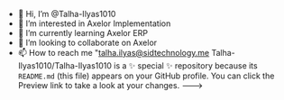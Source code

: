 - 👋 Hi, I’m @Talha-Ilyas1010
- 👀 I’m interested in Axelor Implementation
- 🌱 I’m currently learning Axelor ERP
- 💞️ I’m looking to collaborate on Axelor
- 📫 How to reach me "talha.ilyas@sidtechnology.me
Talha-Ilyas1010/Talha-Ilyas1010 is a ✨ special ✨ repository because its `README.md` (this file) appears on your GitHub profile.
You can click the Preview link to take a look at your changes.
--->

